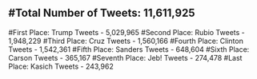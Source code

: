 #Total Number of Tweets: 11,611,925 
---
#First Place: Trump Tweets - 5,029,965
#Second Place: Rubio Tweets - 1,948,229
#Third Place: Cruz Tweets - 1,560,166
#Fourth Place: Clinton Tweets - 1,542,361
#Fifth Place: Sanders Tweets - 648,604
#Sixth Place: Carson Tweets - 365,167
#Seventh Place: Jeb! Tweets - 274,478
#Last Place: Kasich Tweets - 243,962
